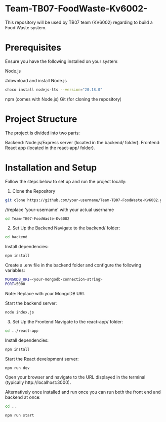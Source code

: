 # Team-TB07-FoodWaste-Kv6002-

This repository will be used by TB07 team (KV6002) regarding to build a Food Waste system.


# Prerequisites
Ensure you have the following installed on your system:

Node.js 

#download and install Node.js

```bash
choco install nodejs-lts --version="20.18.0"
```

npm (comes with Node.js)
Git (for cloning the repository)

# Project Structure
The project is divided into two parts:

Backend: Node.js/Express server (located in the backend/ folder).
Frontend: React app (located in the react-app/ folder).

# Installation and Setup
Follow the steps below to set up and run the project locally:

1. Clone the Repository

```bash
git clone https://github.com/your-username/Team-TB07-FoodWaste-Kv6002.git
```
//replace 'your-username' with your actual username

```bash
cd Team-TB07-FoodWaste-Kv6002
```

2. Set Up the Backend
Navigate to the backend/ folder:

```bash
cd backend
```

Install dependencies:

```bash
npm install
```

Create a .env file in the backend folder and configure the following variables:

```bash
MONGODB_URI=<your-mongodb-connection-string>
PORT=5000
```
Note: Replace <your-mongodb-connection-string> with your MongoDB URI.

Start the backend server:

```bash
node index.js
```

3. Set Up the Frontend
Navigate to the react-app/ folder:

```bash 
cd ../react-app
```

Install dependencies:

```bash
npm install
```
Start the React development server:

```bash 
npm run dev
```
Open your browser and navigate to the URL displayed in the terminal (typically http://localhost:3000).


Alternatively once installed and run once you can run both the front end and backend at once:

```bash
cd ..
```
```bash
npm run start
```

